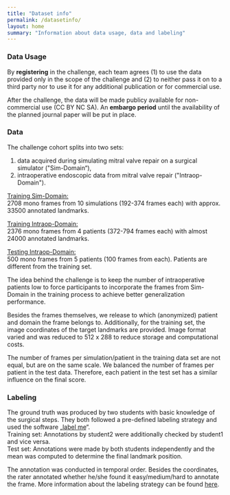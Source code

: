 ```yaml
---
title: "Dataset info"
permalink: /datasetinfo/
layout: home
summary: "Information about data usage, data and labeling"
---
```

### Data Usage
By **registering** in the challenge, each team agrees (1) to use the data provided only in the
scope of the challenge and (2) to neither pass it on to a third party nor to use it for any additional publication or for commercial use. 

After the challenge, the data will be made publicy available for non-commercial use (CC BY NC SA). 
An **embargo period** until the availability of the planned journal paper will be put in place.

### Data
The challenge cohort splits into two sets:
1. data acquired during simulating mitral valve repair on a surgical simulator ("Sim-Domain“),
2. intraoperative endoscopic data from mitral valve repair ("Intraop-Domain").

<u>Training Sim-Domain:</u>  
2708 mono frames from 10 simulations (192-374 frames each) with approx. 33500 annotated landmarks.

<u>Training Intraop-Domain:</u>  
2376 mono frames from 4 patients (372-794 frames each) with almost 24000 annotated landmarks.

<u>Testing Intraop-Domain:</u>  
500 mono frames from 5 patients (100 frames from each). Patients are different from the training set.

The idea behind the challenge is to keep the number of intraoperative patients low to force participants to incorporate the frames from Sim-Domain in the training process to achieve better generalization performance.


Besides the frames themselves, we release to which (anonymized) patient and domain the frame belongs to. Additionally, for the training set, the image coordinates of the target landmarks are provided. Image format varied and was reduced to 512 x 288 to reduce storage and computational costs.

The number of frames per simulation/patient in the training data set are not equal, but are on the same scale. We balanced the number of frames per patient in the test data. Therefore, each patient in the test set has a similar influence on the final score.

### Labeling
The ground truth was produced by two students with basic knowledge of the surgical steps. They both followed a pre-defined labeling strategy and used the software „[label me](https://github.com/wkentaro/labelme)“.  
Training set: Annotations by student2 were additionally checked by student1 and vice versa.  
Test set: Annotations were made by both students independently and the mean was computed to determine the final landmark position.

The annotation was conducted in temporal order. Besides the coordinates, the rater annotated whether he/she found it easy/medium/hard to annotate the frame. More information about the labeling strategy can be found <a href="/assets/files/Labeln_ENG-v1.pdf">here</a>.